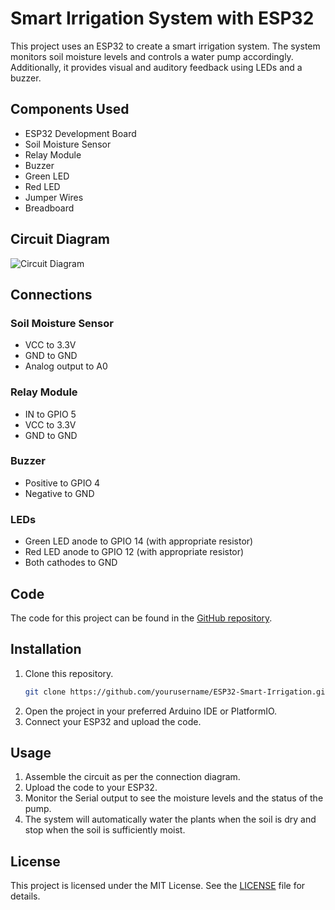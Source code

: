 # Smart Irrigation System with ESP32

This project uses an ESP32 to create a smart irrigation system. The system monitors soil moisture levels and controls a water pump accordingly. Additionally, it provides visual and auditory feedback using LEDs and a buzzer.

## Components Used

- ESP32 Development Board
- Soil Moisture Sensor
- Relay Module
- Buzzer
- Green LED
- Red LED
- Jumper Wires
- Breadboard

## Circuit Diagram

![Circuit Diagram](path_to_circuit_diagram_image)

## Connections

### Soil Moisture Sensor
- VCC to 3.3V
- GND to GND
- Analog output to A0

### Relay Module
- IN to GPIO 5
- VCC to 3.3V
- GND to GND

### Buzzer
- Positive to GPIO 4
- Negative to GND

### LEDs
- Green LED anode to GPIO 14 (with appropriate resistor)
- Red LED anode to GPIO 12 (with appropriate resistor)
- Both cathodes to GND

## Code

The code for this project can be found in the [GitHub repository](https://github.com/yourusername/ESP32-Smart-Irrigation).

## Installation

1. Clone this repository.
    ```sh
    git clone https://github.com/yourusername/ESP32-Smart-Irrigation.git
    ```
2. Open the project in your preferred Arduino IDE or PlatformIO.
3. Connect your ESP32 and upload the code.

## Usage

1. Assemble the circuit as per the connection diagram.
2. Upload the code to your ESP32.
3. Monitor the Serial output to see the moisture levels and the status of the pump.
4. The system will automatically water the plants when the soil is dry and stop when the soil is sufficiently moist.

## License

This project is licensed under the MIT License. See the [LICENSE](LICENSE) file for details.

